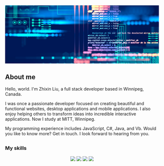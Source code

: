 ![](./assets/techBanner.jpeg)

## About me

Hello, world. I'm Zhixin Liu, a full stack developer based
in Winnipeg, Canada.

I was once a passionate developer focused on creating beautiful and functional
websites, desktop applications and mobile applications. I also enjoy helping 
others to transform ideas into incredible interactive applications. Now I study
at MITT, Winnipeg. 

My programming experience includes JavaScript, C#, Java, and Vb. Would you like to know more? Get in touch. I look
forward to hearing from you.

##

### My skills
<p align="center">
<img src="https://img.shields.io/badge/Code%20-%20Javascript%20-%202aa889"/>
<img src="https://img.shields.io/badge/Code%20-%20C%23%20-%202aa889"/>
<img src="https://img.shields.io/badge/Code%20-%20Java%20-%202aa889"/>
<img src="https://img.shields.io/badge/Code%20-%20Vb%20-%202aa889"/>
</p>
